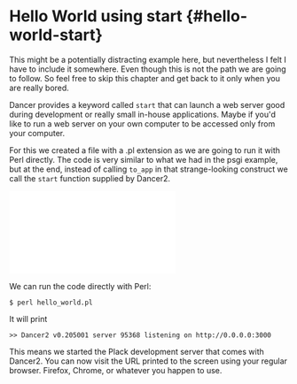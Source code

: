 # Hello World using start {#hello-world-start}

This might be a potentially distracting example here, but nevertheless I felt I have to include it somewhere. Even though this is not the path we are going to follow. So feel free to skip this chapter and get back to it only when you are really bored.

Dancer provides a keyword called `start` that can launch a web server good during development or really small in-house applications. Maybe if you'd like to run a web server on your own computer to be accessed only from your computer.

For this we created a file with a .pl extension as we are going to run it with Perl directly. The code is very similar to what we had in the psgi example, but at the end, instead of calling `to_app` in that strange-looking construct we call the `start` function supplied by Dancer2.

![code/hello_world.pl](code/hello_world.pl)

We can run the code directly with Perl:

```
$ perl hello_world.pl
```

It will print

```
>> Dancer2 v0.205001 server 95368 listening on http://0.0.0.0:3000
```

This means we started the Plack development server that comes with Dancer2. You can now visit the URL printed to the screen using your regular browser. Firefox, Chrome, or whatever you happen to use.

